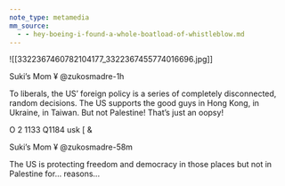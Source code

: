 ```yaml
---
note_type: metamedia
mm_source:
  - - hey-boeing-i-found-a-whole-boatload-of-whistleblow.md
---
```


![[3322367460782104177_3322367455774016696.jpg]]

Suki’s Mom ¥ @zukosmadre-1h

To liberals, the US’ foreign policy is a series of
completely disconnected, random decisions.
The US supports the good guys in Hong Kong,
in Ukraine, in Taiwan. But not Palestine! That’s
just an oopsy!

O 2 1133 Q1184 usk [ &

Suki’s Mom ¥ @zukosmadre-58m

The US is protecting freedom and democracy
in those places but not in Palestine for...
reasons...

